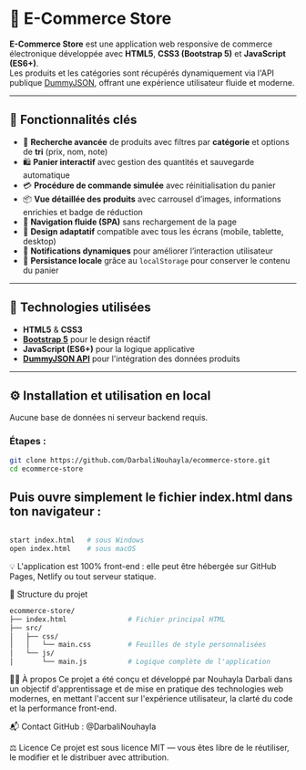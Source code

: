 
# 🛒 E-Commerce Store

**E-Commerce Store** est une application web responsive de commerce électronique développée avec **HTML5**, **CSS3 (Bootstrap 5)** et **JavaScript (ES6+)**.  
Les produits et les catégories sont récupérés dynamiquement via l'API publique [DummyJSON](https://dummyjson.com/), offrant une expérience utilisateur fluide et moderne.

---

## 🚀 Fonctionnalités clés

- 🔎 **Recherche avancée** de produits avec filtres par **catégorie** et options de **tri** (prix, nom, note)
- 🛍️ **Panier interactif** avec gestion des quantités et sauvegarde automatique
- 💳 **Procédure de commande simulée** avec réinitialisation du panier
- 📦 **Vue détaillée des produits** avec carrousel d’images, informations enrichies et badge de réduction
- 🧭 **Navigation fluide (SPA)** sans rechargement de la page
- 📱 **Design adaptatif** compatible avec tous les écrans (mobile, tablette, desktop)
- 🔔 **Notifications dynamiques** pour améliorer l’interaction utilisateur
- 💾 **Persistance locale** grâce au `localStorage` pour conserver le contenu du panier

---

## 🧰 Technologies utilisées

- **HTML5** & **CSS3**
- [**Bootstrap 5**](https://getbootstrap.com/) pour le design réactif
- **JavaScript (ES6+)** pour la logique applicative
- [**DummyJSON API**](https://dummyjson.com/) pour l'intégration des données produits

---

## ⚙️ Installation et utilisation en local

Aucune base de données ni serveur backend requis.

### Étapes :
```bash
git clone https://github.com/DarbaliNouhayla/ecommerce-store.git
cd ecommerce-store
```
Puis ouvre simplement le fichier index.html dans ton navigateur :
---
```bash

start index.html   # sous Windows
open index.html    # sous macOS
```
💡 L'application est 100% front-end : elle peut être hébergée sur GitHub Pages, Netlify ou tout serveur statique.

📁 Structure du projet

```bash
ecommerce-store/
├── index.html               # Fichier principal HTML
├── src/
│   ├── css/
│   │   └── main.css         # Feuilles de style personnalisées
│   └── js/
│       └── main.js          # Logique complète de l'application
```
👩‍💻 À propos
Ce projet a été conçu et développé par Nouhayla Darbali dans un objectif d'apprentissage et de mise en pratique des technologies web modernes, en mettant l'accent sur l'expérience utilisateur, la clarté du code et la performance front-end.

📬 Contact
GitHub : @DarbaliNouhayla

⚖️ Licence
Ce projet est sous licence MIT — vous êtes libre de le réutiliser, le modifier et le distribuer avec attribution.










